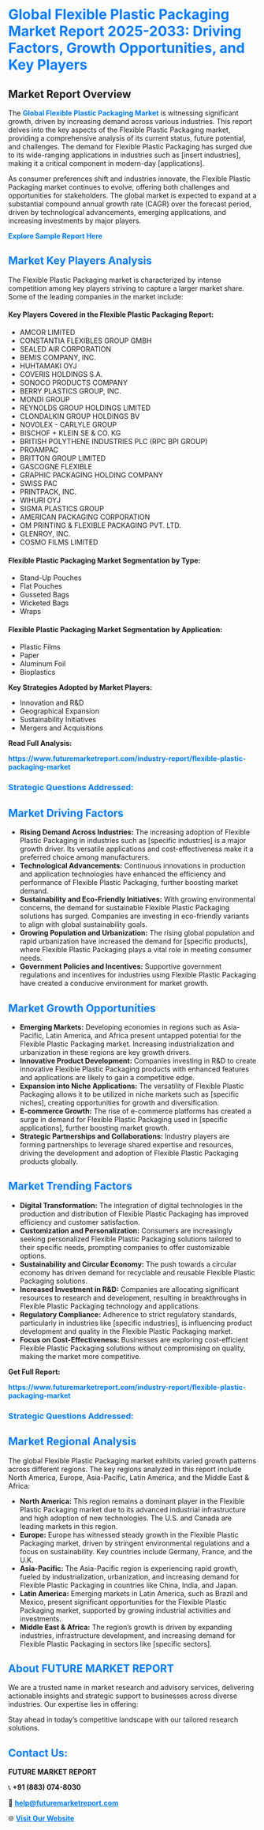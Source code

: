 <h1 style="color: #007BFF;">Global Flexible Plastic Packaging Market Report 2025-2033: Driving Factors, Growth Opportunities, and Key Players</h1>

<section id="overview">
<h2>Market Report Overview</h2>
<p>The <a href="https://www.futuremarketreport.com/industry-report/flexible-plastic-packaging-market" style="color: #007BFF; text-decoration: none;"><strong>Global Flexible Plastic Packaging Market</strong></a> is witnessing significant growth, driven by increasing demand across various industries. This report delves into the key aspects of the Flexible Plastic Packaging market, providing a comprehensive analysis of its current status, future potential, and challenges. The demand for Flexible Plastic Packaging has surged due to its wide-ranging applications in industries such as [insert industries], making it a critical component in modern-day [applications].</p>
<p>As consumer preferences shift and industries innovate, the Flexible Plastic Packaging market continues to evolve, offering both challenges and opportunities for stakeholders. The global market is expected to expand at a substantial compound annual growth rate (CAGR) over the forecast period, driven by technological advancements, emerging applications, and increasing investments by major players.</p>
</section>

<section id="overview">
<p><a href="https://www.futuremarketreport.com/request-sample/reportId=85464" style="color: #007BFF; text-decoration: none;"><strong>Explore Sample Report Here</strong></a></p>
</section>

<section id="key-players">
<h2 style="color: #007BFF;">Market Key Players Analysis</h2>
<p>The Flexible Plastic Packaging market is characterized by intense competition among key players striving to capture a larger market share. Some of the leading companies in the market include:</p>
<h4>Key Players Covered in the Flexible Plastic Packaging Report:</h4>
<ul><li>AMCOR LIMITED</li><li>CONSTANTIA FLEXIBLES GROUP GMBH</li><li>SEALED AIR CORPORATION</li><li>BEMIS COMPANY, INC.</li><li>HUHTAMAKI OYJ</li><li>COVERIS HOLDINGS S.A.</li><li>SONOCO PRODUCTS COMPANY</li><li>BERRY PLASTICS GROUP, INC.</li><li>MONDI GROUP</li><li>REYNOLDS GROUP HOLDINGS LIMITED</li><li>CLONDALKIN GROUP HOLDINGS BV</li><li>NOVOLEX - CARLYLE GROUP</li><li>BISCHOF + KLEIN SE &amp; CO. KG</li><li>BRITISH POLYTHENE INDUSTRIES PLC (RPC BPI GROUP)</li><li>PROAMPAC</li><li>BRITTON GROUP LIMITED</li><li>GASCOGNE FLEXIBLE</li><li>GRAPHIC PACKAGING HOLDING COMPANY</li><li>SWISS PAC</li><li>PRINTPACK, INC.</li><li>WIHURI OYJ</li><li>SIGMA PLASTICS GROUP</li><li>AMERICAN PACKAGING CORPORATION</li><li>OM PRINTING &amp; FLEXIBLE PACKAGING PVT. LTD.</li><li>GLENROY, INC.</li><li>COSMO FILMS LIMITED</li></ul>
<h4>Flexible Plastic Packaging Market Segmentation by Type:</h4>
<ul><li>Stand-Up Pouches</li><li>Flat Pouches</li><li>Gusseted Bags</li><li>Wicketed Bags</li><li>Wraps</li></ul>

<h4>Flexible Plastic Packaging Market Segmentation by Application:</h4>
<ul><li>Plastic Films</li><li>Paper</li><li>Aluminum Foil</li><li>Bioplastics</li></ul>
<p><strong>Key Strategies Adopted by Market Players:</strong></p>
<ul>
<li>Innovation and R&D</li>
<li>Geographical Expansion</li>
<li>Sustainability Initiatives</li>
<li>Mergers and Acquisitions</li>
</ul>
</section>

<section>
<p><strong>Read Full Analysis: </strong></p><a href="https://www.futuremarketreport.com/industry-report/flexible-plastic-packaging-market" style="color: #007BFF; text-decoration: none;"><strong>https://www.futuremarketreport.com/industry-report/flexible-plastic-packaging-market</strong></a>
<h3 style="color: #007BFF;">Strategic Questions Addressed:</h3>
</section>

<section id="driving-factors">
<h2 style="color: #007BFF;">Market Driving Factors</h2>
<ul>
<li><strong>Rising Demand Across Industries:</strong> The increasing adoption of Flexible Plastic Packaging in industries such as [specific industries] is a major growth driver. Its versatile applications and cost-effectiveness make it a preferred choice among manufacturers.</li>
<li><strong>Technological Advancements:</strong> Continuous innovations in production and application technologies have enhanced the efficiency and performance of Flexible Plastic Packaging, further boosting market demand.</li>
<li><strong>Sustainability and Eco-Friendly Initiatives:</strong> With growing environmental concerns, the demand for sustainable Flexible Plastic Packaging solutions has surged. Companies are investing in eco-friendly variants to align with global sustainability goals.</li>
<li><strong>Growing Population and Urbanization:</strong> The rising global population and rapid urbanization have increased the demand for [specific products], where Flexible Plastic Packaging plays a vital role in meeting consumer needs.</li>
<li><strong>Government Policies and Incentives:</strong> Supportive government regulations and incentives for industries using Flexible Plastic Packaging have created a conducive environment for market growth.</li>
</ul>
</section>

<section id="growth-opportunities">
<h2 style="color: #007BFF;">Market Growth Opportunities</h2>
<ul>
<li><strong>Emerging Markets:</strong> Developing economies in regions such as Asia-Pacific, Latin America, and Africa present untapped potential for the Flexible Plastic Packaging market. Increasing industrialization and urbanization in these regions are key growth drivers.</li>
<li><strong>Innovative Product Development:</strong> Companies investing in R&D to create innovative Flexible Plastic Packaging products with enhanced features and applications are likely to gain a competitive edge.</li>
<li><strong>Expansion into Niche Applications:</strong> The versatility of Flexible Plastic Packaging allows it to be utilized in niche markets such as [specific niches], creating opportunities for growth and diversification.</li>
<li><strong>E-commerce Growth:</strong> The rise of e-commerce platforms has created a surge in demand for Flexible Plastic Packaging used in [specific applications], further boosting market growth.</li>
<li><strong>Strategic Partnerships and Collaborations:</strong> Industry players are forming partnerships to leverage shared expertise and resources, driving the development and adoption of Flexible Plastic Packaging products globally.</li>
</ul>
</section>

<section id="trending-factors">
<h2 style="color: #007BFF;">Market Trending Factors</h2>
<ul>
<li><strong>Digital Transformation:</strong> The integration of digital technologies in the production and distribution of Flexible Plastic Packaging has improved efficiency and customer satisfaction.</li>
<li><strong>Customization and Personalization:</strong> Consumers are increasingly seeking personalized Flexible Plastic Packaging solutions tailored to their specific needs, prompting companies to offer customizable options.</li>
<li><strong>Sustainability and Circular Economy:</strong> The push towards a circular economy has driven demand for recyclable and reusable Flexible Plastic Packaging solutions.</li>
<li><strong>Increased Investment in R&D:</strong> Companies are allocating significant resources to research and development, resulting in breakthroughs in Flexible Plastic Packaging technology and applications.</li>
<li><strong>Regulatory Compliance:</strong> Adherence to strict regulatory standards, particularly in industries like [specific industries], is influencing product development and quality in the Flexible Plastic Packaging market.</li>
<li><strong>Focus on Cost-Effectiveness:</strong> Businesses are exploring cost-efficient Flexible Plastic Packaging solutions without compromising on quality, making the market more competitive.</li>
</ul>
</section>

<section>
<p><strong>Get Full Report: </strong></p><a href="https://www.futuremarketreport.com/industry-report/flexible-plastic-packaging-market" style="color: #007BFF; text-decoration: none;"><strong>https://www.futuremarketreport.com/industry-report/flexible-plastic-packaging-market</strong></a>
<h3 style="color: #007BFF;">Strategic Questions Addressed:</h3>
</section>


<section id="regional-analysis">
<h2 style="color: #007BFF;">Market Regional Analysis</h2>
<p>The global Flexible Plastic Packaging market exhibits varied growth patterns across different regions. The key regions analyzed in this report include North America, Europe, Asia-Pacific, Latin America, and the Middle East & Africa:</p>
<ul>
<li><strong>North America:</strong> This region remains a dominant player in the Flexible Plastic Packaging market due to its advanced industrial infrastructure and high adoption of new technologies. The U.S. and Canada are leading markets in this region.</li>
<li><strong>Europe:</strong> Europe has witnessed steady growth in the Flexible Plastic Packaging market, driven by stringent environmental regulations and a focus on sustainability. Key countries include Germany, France, and the U.K.</li>
<li><strong>Asia-Pacific:</strong> The Asia-Pacific region is experiencing rapid growth, fueled by industrialization, urbanization, and increasing demand for Flexible Plastic Packaging in countries like China, India, and Japan.</li>
<li><strong>Latin America:</strong> Emerging markets in Latin America, such as Brazil and Mexico, present significant opportunities for the Flexible Plastic Packaging market, supported by growing industrial activities and investments.</li>
<li><strong>Middle East & Africa:</strong> The region’s growth is driven by expanding industries, infrastructure development, and increasing demand for Flexible Plastic Packaging in sectors like [specific sectors].</li>
</ul>
</section>

<footer>
<h2 style="color: #007BFF;">About FUTURE MARKET REPORT</h2>
<p>We are a trusted name in market research and advisory services, delivering actionable insights and strategic support to businesses across diverse industries. Our expertise lies in offering:</p>

<p>Stay ahead in today’s competitive landscape with our tailored research solutions.</p>

<h2 style="color: #007BFF;">Contact Us:</h2>
<p><strong>FUTURE MARKET REPORT</strong></p>
<p>📞 <strong>+91 (883) 074-8030</strong></p>
<p>📧 <strong><a href="mailto:help@futuremarketreport.com" style="color: #007BFF;">help@futuremarketreport.com</a></strong></p>
<p>🌐 <strong><a href="https://www.futuremarketreport.com/" style="color: #007BFF;">Visit Our Website</a></strong></p>
</footer>